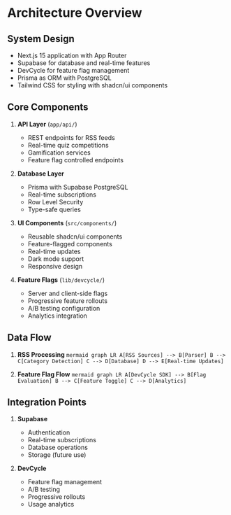 # Architecture Overview

## System Design

- Next.js 15 application with App Router
- Supabase for database and real-time features
- DevCycle for feature flag management
- Prisma as ORM with PostgreSQL
- Tailwind CSS for styling with shadcn/ui components

## Core Components

1. **API Layer** (`app/api/`)

   - REST endpoints for RSS feeds
   - Real-time quiz competitions
   - Gamification services
   - Feature flag controlled endpoints

2. **Database Layer**

   - Prisma with Supabase PostgreSQL
   - Real-time subscriptions
   - Row Level Security
   - Type-safe queries

3. **UI Components** (`src/components/`)

   - Reusable shadcn/ui components
   - Feature-flagged components
   - Real-time updates
   - Dark mode support
   - Responsive design

4. **Feature Flags** (`lib/devcycle/`)
   - Server and client-side flags
   - Progressive feature rollouts
   - A/B testing configuration
   - Analytics integration

## Data Flow

1. **RSS Processing**
   `mermaid graph LR A[RSS Sources] --> B[Parser] B --> C[Category Detection] C --> D[Database] D --> E[Real-time Updates]`

2. **Feature Flag Flow**
   `mermaid graph LR A[DevCycle SDK] --> B[Flag Evaluation] B --> C[Feature Toggle] C --> D[Analytics]`

## Integration Points

1. **Supabase**

   - Authentication
   - Real-time subscriptions
   - Database operations
   - Storage (future use)

2. **DevCycle**
   - Feature flag management
   - A/B testing
   - Progressive rollouts
   - Usage analytics
